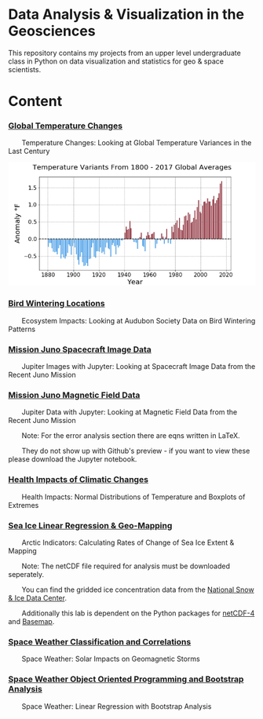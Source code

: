 # Data Analysis & Visualization in the Geosciences
This repository contains my projects from an upper level undergraduate class in Python on data visualization and statistics for geo &amp; space scientists. 

# Content
### [Global Temperature Changes](https://github.com/adambens/Geoscience_Data_Analysis_Projects/blob/master/Global%20Temperature%20Changes/Global%20Climatic%20Averages.ipynb)
&nbsp;&nbsp;&nbsp;&nbsp;&nbsp;&nbsp; Temperature Changes: Looking at Global Temperature Variances in the Last Century 

<img width="600" alt="img1" src="./Global Temperature Changes/Figures/TempVariants_GlobalYearlyAverages.png">

### [Bird Wintering Locations](https://github.com/adambens/Geoscience_Data_Analysis_Projects/blob/master/Bird%20Wintering%20Patterns/Bird%20Wintering%20Locations.ipynb)
&nbsp;&nbsp;&nbsp;&nbsp;&nbsp;&nbsp; Ecosystem Impacts: Looking at Audubon Society Data on Bird Wintering Patterns 

### [Mission Juno Spacecraft Image Data]()  
&nbsp;&nbsp;&nbsp;&nbsp;&nbsp;&nbsp; Jupiter Images with Jupyter: Looking at Spacecraft Image Data from the Recent Juno Mission  

### [Mission Juno Magnetic Field Data]()  
&nbsp;&nbsp;&nbsp;&nbsp;&nbsp;&nbsp; Jupiter Data with Jupyter: Looking at Magnetic Field Data from the Recent Juno Mission

&nbsp;&nbsp;&nbsp;&nbsp;&nbsp;&nbsp; Note: For the error analysis section there are eqns written in LaTeX.

&nbsp;&nbsp;&nbsp;&nbsp;&nbsp;&nbsp; They do not show up with Github's preview - if you want to view these please download the Jupyter notebook.  

### [Health Impacts of Climatic Changes]()  
&nbsp;&nbsp;&nbsp;&nbsp;&nbsp;&nbsp; Health Impacts: Normal Distributions of Temperature and Boxplots of Extremes

### [Sea Ice Linear Regression & Geo-Mapping]()  
&nbsp;&nbsp;&nbsp;&nbsp;&nbsp;&nbsp; Arctic Indicators: Calculating Rates of Change of Sea Ice Extent & Mapping

&nbsp;&nbsp;&nbsp;&nbsp;&nbsp;&nbsp; Note: The netCDF file required for analysis must be downloaded seperately. 

&nbsp;&nbsp;&nbsp;&nbsp;&nbsp;&nbsp; You can find the gridded ice concentration data from the [National Snow & Ice Data Center](http://nsidc.org/data/G10010).

&nbsp;&nbsp;&nbsp;&nbsp;&nbsp;&nbsp; Additionally this lab is dependent on the Python packages for [netCDF-4](http://unidata.github.io/netcdf4-python/) and [Basemap](https://matplotlib.org/basemap/).

### [Space Weather Classification and Correlations]()  
&nbsp;&nbsp;&nbsp;&nbsp;&nbsp;&nbsp; Space Weather: Solar Impacts on Geomagnetic Storms

### [Space Weather Object Oriented Programming and Bootstrap Analysis]()  
&nbsp;&nbsp;&nbsp;&nbsp;&nbsp;&nbsp; Space Weather: Linear Regression with Bootstrap Analysis
